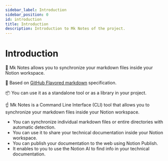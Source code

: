 ```yaml
---
sidebar_label: Introduction
sidebar_position: 0
id: introduction
title: Introduction
description: Introduction to Mk Notes of the project.
---
```


# Introduction

🔄 Mk Notes allows you to synchronize your markdown files inside your Notion workspace.

💅 Based on [GitHub Flavored markdown](https://github.github.com/gfm/) specification.

📦 You can use it as a standalone tool or as a library in your project.

☝️ Mk Notes is a Command Line Interface (CLI) tool that allows you to synchronize your markdown files inside your Notion workspace.

- You can synchronize individual markdown files or entire directories with automatic detection.
- You can use it to share your technical documentation inside your Notion workspace.
- You can publish your documentation to the web using Notion Publish.
- It enables to you to use the Notion AI to find info in your technical documentation.
